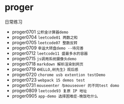 # proger

日常练习

- proger0701 `公积金计算器demo`
- proger0704 `leetcode01 两数之和`
- proger0705 `leetcode07 整数反转`
- proger0709 `幸运大转盘demo --待完善`
- proger0712 `leetcode11 盛最多水的容器`
- proger0715 `js调用系统摄像头demo`
- proger0718 `markdown 解析渲染到网页`
- proger0719 `《HELLO,树先生》观后感`
- proger0720 `chorome usb extention testDemo`
- proger0723 `webpack 15 demos test`
- proger0731 `mouseenter 与mouseover 的不同test domo`
- proger0809 `leetcode93 复原 IP 地址`
- proger0905 `app-demo 选择困难症-晚饭吃什么`
